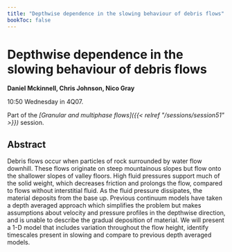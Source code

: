 ```yaml
---
title: "Depthwise dependence in the slowing behaviour of debris flows"
bookToc: false
---
```


# Depthwise dependence in the slowing behaviour of debris flows

**Daniel Mckinnell, Chris Johnson, Nico Gray**

10:50 Wednesday in 4Q07.

Part of the *[Granular and multiphase flows]({{< relref "/sessions/session51" >}})* session.

## Abstract

Debris flows occur when particles of rock surrounded by water flow
downhill. These flows originate on steep mountainous slopes but flow
onto the shallower slopes of valley floors. High fluid pressures support
much of the solid weight, which decreases friction and prolongs the
flow, compared to flows without interstitial fluid. As the fluid
pressure dissipates, the material deposits from the base up. Previous
continuum models have taken a depth averaged approach which simplifies
the problem but makes assumptions about velocity and pressure profiles
in the depthwise direction, and is unable to describe the gradual
deposition of material. We will present a 1-D model that includes
variation throughout the flow height, identify timescales present in
slowing and compare to previous depth averaged models.



